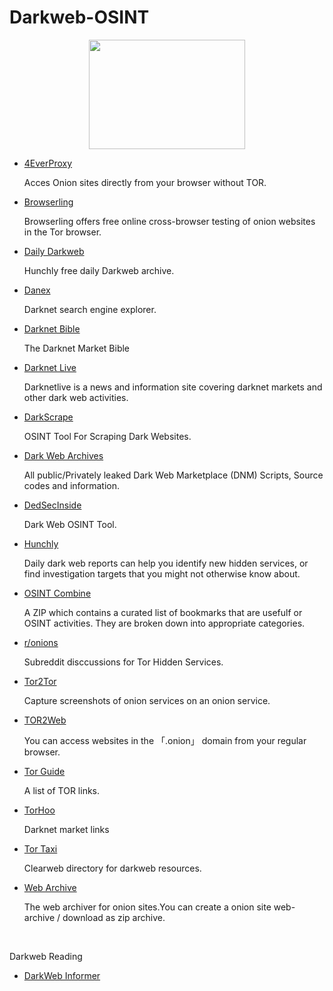 # Darkweb-OSINT
<p></p>
<p align="center">
  <img width="250" height="175" src="https://www.cqcore.uk/wp-content/uploads/2024/06/Screenshot-2024-06-13-122030.png">
</p>
<ul>
  <li><a href="https://www.4everproxy.com/tor-proxy">4EverProxy</a></li>
  <p>Acces Onion sites directly from your browser without TOR.</p>
 <li><a href="https://www.browserling.com/tor-testing">Browserling</a></li>
  <p>Browserling offers free online cross-browser testing of onion websites in the Tor browser.</p> 
 <li><a href="https://www.dailydarkweb.com/">Daily Darkweb</a></li>
  <p>Hunchly free daily Darkweb archive.</p>
 <li><a href="https://danex.io/">Danex</a></li>
  <p>Darknet search engine explorer.</p>
 <li><a href="https://github.com/DarkWebInformer/dnmbible">Darknet Bible</a></li>
  <p>The Darknet Market Bible</p>
 <li><a href="https://darknetlive.com/">Darknet Live</a></li>
  <p>Darknetlive is a news and information site covering darknet markets and other dark web activities.</p>
 <li><a href="https://github.com/itsmehacker/DarkScrape">DarkScrape</a></li>
  <p>OSINT Tool For Scraping Dark Websites.</p>
 <li><a href="https://github.com/D4RK-R4BB1T/Dark-Web-Archives">Dark Web Archives</a></li> 
  <p>All public/Privately leaked Dark Web Marketplace (DNM) Scripts, Source codes and information.</p>
 <li><a href="https://github.com/DedSecInside/TorBot">DedSecInside</a></li> 
  <p>Dark Web OSINT Tool.</p>
 <li><a href="https://www.hunch.ly/darkweb-osint/">Hunchly</a></li> 
  <p>Daily dark web reports can help you identify new hidden services, or find investigation targets that you might not otherwise know about.</p>
 <li><a href="https://www.osintcombine.com/dw-osint-bookmarks">OSINT Combine</a></li> 
  <p>A ZIP which contains a curated list of bookmarks that are usefulf or OSINT activities. They are broken down into appropriate categories.</p>
 <li><a href="https://www.reddit.com/r/onions/">r/onions</a></li>
  <p>Subreddit disccussions for Tor Hidden Services.</p>
 <li><a href="https://github.com/rly0nheart/tor2tor">Tor2Tor</a></li>
  <p>Capture screenshots of onion services on an onion service.</p>
 <li><a href="https://tor2web.activetk.jp/">TOR2Web</a></li> 
  <p>You can access websites in the 「.onion」 domain from your regular browser.</p> 
 <li><a href="https://github.com/darknet-book/tor-guide">Tor Guide</a></li>
  <p>A list of TOR links.</p>
 <li><a href="https://torhoo.com/">TorHoo</a></li>
  <p>Darknet market links</p>
 <li><a href="https://tor.taxi/">Tor Taxi</a></li>
  <p>Clearweb directory for darkweb resources.</p> 
 <li><a href="https://web-archive.activetk.jp/">Web Archive</a></li>
  <p>The web archiver for onion sites.You can create a onion site web-archive / download as zip archive.</p>
</ul>
<br/>
<p>Darkweb Reading</p>
<ul>
  <li><a href="https://medium.com/@DarkWebInformer">DarkWeb Informer</a></li>
</ul>


